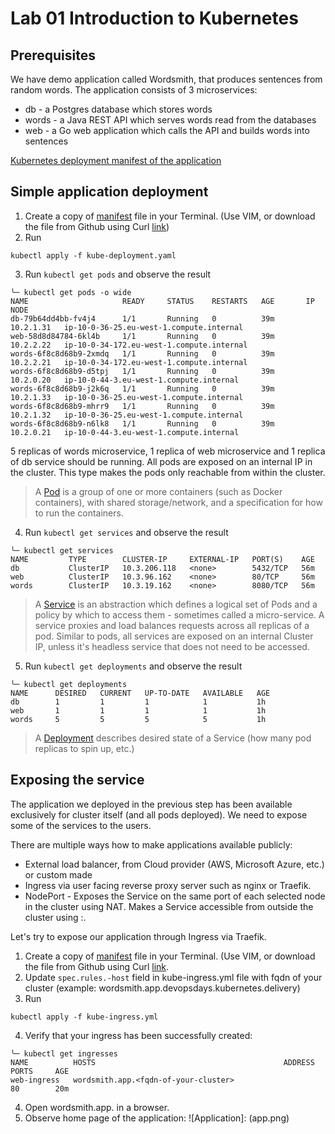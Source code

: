 # Lab 01 Introduction to Kubernetes

## Prerequisites

We have demo application called Wordsmith, that produces sentences from random words. The application consists of 3 microservices:

* db - a Postgres database which stores words
* words - a Java REST API which serves words read from the databases
* web - a Go web application which calls the API and builds words into sentences

[Kubernetes deployment manifest of the application](kube-deployment.yaml)

## Simple application deployment

1. Create a copy of [manifest](kube-deployment.yml) file in your Terminal. (Use VIM, or download the file from Github using Curl [link](https://raw.githubusercontent.com/akranga/kube-workshop/master/v2/lab-01/kube-deployment.yaml))
2. Run
```
kubectl apply -f kube-deployment.yaml
```
3. Run ```kubectl get pods``` and observe the result
```
╰─ kubectl get pods -o wide
NAME                     READY     STATUS    RESTARTS   AGE       IP          NODE
db-79b64dd4bb-fv4j4      1/1       Running   0          39m       10.2.1.31   ip-10-0-36-25.eu-west-1.compute.internal
web-58d8d84784-6kl4b     1/1       Running   0          39m       10.2.2.22   ip-10-0-34-172.eu-west-1.compute.internal
words-6f8c8d68b9-2xmdq   1/1       Running   0          39m       10.2.2.21   ip-10-0-34-172.eu-west-1.compute.internal
words-6f8c8d68b9-d5tpj   1/1       Running   0          39m       10.2.0.20   ip-10-0-44-3.eu-west-1.compute.internal
words-6f8c8d68b9-j2k6q   1/1       Running   0          39m       10.2.1.33   ip-10-0-36-25.eu-west-1.compute.internal
words-6f8c8d68b9-mhrr9   1/1       Running   0          39m       10.2.1.32   ip-10-0-36-25.eu-west-1.compute.internal
words-6f8c8d68b9-n6lk8   1/1       Running   0          39m       10.2.0.21   ip-10-0-44-3.eu-west-1.compute.internal
```
5 replicas of words microservice, 1 replica of web microservice and 1 replica of db service should be running.
All pods are exposed on an internal IP in the cluster. This type makes the pods only reachable from within the cluster.

> A [Pod](https://kubernetes.io/docs/concepts/workloads/pods/pod) is a group of one or more containers (such as Docker containers), with shared storage/network, and a specification for how to run the containers.

4. Run ```kubectl get services``` and observe the result
```
╰─ kubectl get services
NAME         TYPE        CLUSTER-IP     EXTERNAL-IP   PORT(S)    AGE
db           ClusterIP   10.3.206.118   <none>        5432/TCP   56m
web          ClusterIP   10.3.96.162    <none>        80/TCP     56m
words        ClusterIP   10.3.19.162    <none>        8080/TCP   56m
```
> A [Service](https://kubernetes.io/docs/concepts/services-networking/service) is an abstraction which defines a logical set of Pods and a policy by which to access them - sometimes called a micro-service. A service proxies and load balances requests across all replicas of a pod. Similar to pods, all services are exposed on an internal Cluster IP, unless it's headless service that does not need to be accessed.

5. Run ```kubectl get deployments``` and observe the result
```
╰─ kubectl get deployments
NAME      DESIRED   CURRENT   UP-TO-DATE   AVAILABLE   AGE
db        1         1         1            1           1h
web       1         1         1            1           1h
words     5         5         5            5           1h
```
> A [Deployment](https://kubernetes.io/docs/concepts/workloads/controllers/deployment) describes desired state of a Service (how many pod replicas to spin up, etc.)

## Exposing the service
The application we deployed in the previous step has been available exclusively for cluster itself (and all pods deployed). We need to expose some of the services to the users.

There are multiple ways how to make applications available publicly:
* External load balancer, from Cloud provider (AWS, Microsoft Azure, etc.) or custom made
* Ingress via user facing reverse proxy server such as nginx or Traefik.
* NodePort - Exposes the Service on the same port of each selected node in the cluster using NAT. Makes a Service accessible from outside the cluster using <NodeIP>:<NodePort>.
  
Let's try to expose our application through Ingress via Traefik.

1. Create a copy of [manifest](kube-ingress.yml) file in your Terminal. (Use VIM, or download the file from Github using Curl [link](https://raw.githubusercontent.com/akranga/kube-workshop/master/v2/lab-01/kube-ingress.yml).
2. Update ```spec.rules.-host``` field in kube-ingress.yml file with fqdn of your cluster (example: wordsmith.app.devopsdays.kubernetes.delivery)
3. Run
```
kubectl apply -f kube-ingress.yml
```
4. Verify that your ingress has been successfully created:
```
╰─ kubectl get ingresses
NAME          HOSTS                                          ADDRESS   PORTS     AGE
web-ingress   wordsmith.app.<fqdn-of-your-cluster>                     80        20m
```
4. Open wordsmith.app.<fqdn-of-your-cluster> in a browser.
5. Observe home page of the application:
![Application]: (app.png)



